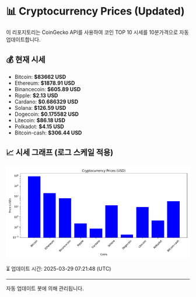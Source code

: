 
# 📊 Cryptocurrency Prices (Updated)

이 리포지토리는 CoinGecko API를 사용하여 코인 TOP 10 시세를 10분가격으로 자동 업데이트합니다.

## 💰 현재 시세
- Bitcoin: **$83662 USD**
- Ethereum: **$1878.91 USD**
- Binancecoin: **$605.89 USD**
- Ripple: **$2.13 USD**
- Cardano: **$0.686329 USD**
- Solana: **$126.59 USD**
- Dogecoin: **$0.175582 USD**
- Litecoin: **$86.18 USD**
- Polkadot: **$4.15 USD**
- Bitcoin-cash: **$306.44 USD**

## 📈 시세 그래프 (로그 스케일 적용)
![Crypto Prices](crypto_prices.png)

⏳ 업데이트 시간: 2025-03-29 07:21:48 (UTC)

---
자동 업데이트 봇에 의해 관리됩니다.
